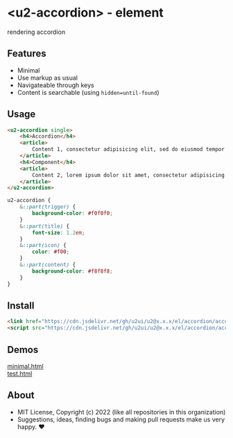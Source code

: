 # &lt;u2-accordion&gt; - element
rendering accordion

## Features

- Minimal
- Use markup as usual
- Navigateable through keys
- Content is searchable (using `hidden=until-found`)

## Usage

```html
<u2-accordion single>
    <h4>Accordion</h4>
    <article>
        Content 1, consectetur adipisicing elit, sed do eiusmod tempor incididunt ut labore et dolore magna.
    </article>
    <h4>Component</h4>
    <article>
        Content 2, lorem ipsum dolor sit amet, consectetur adipisicing elit sed do eiusmod tempor incididunt.
    </article>
</u2-accordion>
```

```css
u2-accordion {
    &::part(trigger) {
        background-color: #f0f0f0;
    }
    &::part(title) {
        font-size: 1.2em;
    }
    &::part(icon) {
        color: #f00;
    }
    &::part(content) {
        background-color: #f8f8f8;
    }
}
```

## Install

```html
<link href="https://cdn.jsdelivr.net/gh/u2ui/u2@x.x.x/el/accordion/accordion.min.css" rel=stylesheet>
<script src="https://cdn.jsdelivr.net/gh/u2ui/u2@x.x.x/el/accordion/accordion.min.js" type=module async></script>
```

## Demos

[minimal.html](http://gcdn.li/u2ui/u2@main/el/accordion/tests/minimal.html)  
[test.html](http://gcdn.li/u2ui/u2@main/el/accordion/tests/test.html)  

## About

- MIT License, Copyright (c) 2022 <u2> (like all repositories in this organization) <br>
- Suggestions, ideas, finding bugs and making pull requests make us very happy. ♥

